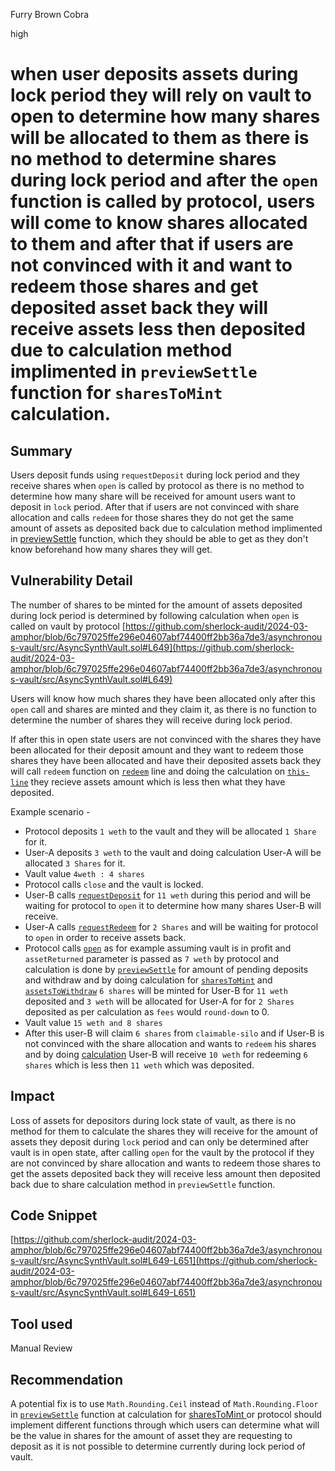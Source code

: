 Furry Brown Cobra

high

# when user deposits assets during lock period they will rely on vault to open to determine how many shares will be allocated to them as there is no method to determine shares during lock period and after the `open` function is called by protocol, users will come to know shares allocated to them and after that if users are not convinced with it and want to redeem those shares and get deposited asset back they will receive assets less then deposited due to calculation method implimented in `previewSettle` function for `sharesToMint` calculation.

## Summary
Users deposit funds using `requestDeposit` during lock period and they receive shares when `open` is called by protocol as there is no method to determine how many share will be received for amount users want to deposit in `lock` period. After that if users are not convinced with share allocation and calls `redeem` for those shares they do not get the same amount of assets as deposited back due to calculation method implimented in [previewSettle](https://github.com/sherlock-audit/2024-03-amphor/blob/6c797025ffe296e04607abf74400ff2bb36a7de3/asynchronous-vault/src/AsyncSynthVault.sol#L626) function, which they should be able to get as they don't know beforehand how many shares they will get.

## Vulnerability Detail
The number of shares to be minted for the amount of assets deposited during lock period is determined by following calculation when `open` is called on vault by protocol [https://github.com/sherlock-audit/2024-03-amphor/blob/6c797025ffe296e04607abf74400ff2bb36a7de3/asynchronous-vault/src/AsyncSynthVault.sol#L649](https://github.com/sherlock-audit/2024-03-amphor/blob/6c797025ffe296e04607abf74400ff2bb36a7de3/asynchronous-vault/src/AsyncSynthVault.sol#L649)

Users will know how much shares they have been allocated only after this `open` call and shares are minted and they claim it, as there is no function to determine the number of shares they will receive during lock period.

If after this in open state users are not convinced with the shares they have been allocated for their deposit amount and they want to redeem those shares they have been allocated and have their deposited assets back they will call `redeem` function on [`redeem`](https://github.com/sherlock-audit/2024-03-amphor/blob/6c797025ffe296e04607abf74400ff2bb36a7de3/asynchronous-vault/src/SyncSynthVault.sol#L359) line and doing the calculation on [`this-line`](https://github.com/sherlock-audit/2024-03-amphor/blob/6c797025ffe296e04607abf74400ff2bb36a7de3/asynchronous-vault/src/SyncSynthVault.sol#L603) they recieve assets amount which is less then what they have deposited.

Example scenario -

- Protocol deposits `1 weth` to the vault and they will be allocated `1 Share` for it.
- User-A deposits `3 weth` to the vault and doing calculation User-A will be allocated `3 Shares` for it.
- Vault value `4weth : 4 shares`
- Protocol calls `close` and the vault is locked.
- User-B calls [`requestDeposit`](https://github.com/sherlock-audit/2024-03-amphor/blob/6c797025ffe296e04607abf74400ff2bb36a7de3/asynchronous-vault/src/AsyncSynthVault.sol#L439C14-L439C28) for `11 weth` during this period and will be waiting for protocol to `open` it to determine how many shares User-B will receive.
- User-A calls [`requestRedeem`](https://github.com/sherlock-audit/2024-03-amphor/blob/6c797025ffe296e04607abf74400ff2bb36a7de3/asynchronous-vault/src/AsyncSynthVault.sol#L477C14-L477C27) for `2 Shares` and will be waiting for protocol to `open` in order to receive assets back.
- Protocol calls [`open`](https://github.com/sherlock-audit/2024-03-amphor/blob/6c797025ffe296e04607abf74400ff2bb36a7de3/asynchronous-vault/src/AsyncSynthVault.sol#L307) as for example assuming vault is in profit and `assetReturned` parameter is passed as `7 weth` by protocol and calculation is done by [`previewSettle`](https://github.com/sherlock-audit/2024-03-amphor/blob/6c797025ffe296e04607abf74400ff2bb36a7de3/asynchronous-vault/src/AsyncSynthVault.sol#L626) for amount of pending deposits and withdraw and by doing calculation for [`sharesToMint`](https://github.com/sherlock-audit/2024-03-amphor/blob/6c797025ffe296e04607abf74400ff2bb36a7de3/asynchronous-vault/src/AsyncSynthVault.sol#L649) and [`assetsToWithdraw`](https://github.com/sherlock-audit/2024-03-amphor/blob/6c797025ffe296e04607abf74400ff2bb36a7de3/asynchronous-vault/src/AsyncSynthVault.sol#L656) `6 shares` will be minted for User-B for `11 weth` deposited and `3 weth` will be allocated for User-A for for `2 Shares` deposited as per calculation as `fees` would `round-down` to 0.
- Vault value `15 weth and 8 shares`
- After this user-B will claim `6 shares` from `claimable-silo` and if User-B is not convinced with the share allocation and wants to `redeem` his shares and by doing [calculation](https://github.com/sherlock-audit/2024-03-amphor/blob/6c797025ffe296e04607abf74400ff2bb36a7de3/asynchronous-vault/src/SyncSynthVault.sol#L603) User-B will receive `10 weth` for redeeming `6 shares` which is less then `11 weth` which was deposited.

## Impact
Loss of assets for depositors during lock state of vault, as there is no method for them to calculate the shares they will receive for the amount of assets they deposit during `lock` period and can only be determined after vault is in open state, after calling `open` for the vault by the protocol if they are not convinced by share allocation and wants to redeem those shares to get the assets deposited back they will receive less amount then deposited back due to share calculation method in `previewSettle` function.

## Code Snippet
[https://github.com/sherlock-audit/2024-03-amphor/blob/6c797025ffe296e04607abf74400ff2bb36a7de3/asynchronous-vault/src/AsyncSynthVault.sol#L649-L651](https://github.com/sherlock-audit/2024-03-amphor/blob/6c797025ffe296e04607abf74400ff2bb36a7de3/asynchronous-vault/src/AsyncSynthVault.sol#L649-L651)

## Tool used

Manual Review

## Recommendation
A potential fix is to use `Math.Rounding.Ceil` instead of `Math.Rounding.Floor` in [`previewSettle`](https://github.com/sherlock-audit/2024-03-amphor/blob/6c797025ffe296e04607abf74400ff2bb36a7de3/asynchronous-vault/src/AsyncSynthVault.sol#L626) function at calculation for [sharesToMint ](https://github.com/sherlock-audit/2024-03-amphor/blob/6c797025ffe296e04607abf74400ff2bb36a7de3/asynchronous-vault/src/AsyncSynthVault.sol#L650) or protocol should implement different functions through which users can determine what will be the value in shares for the amount of asset they are requesting to deposit as it is not possible to determine currently during lock period of vault.